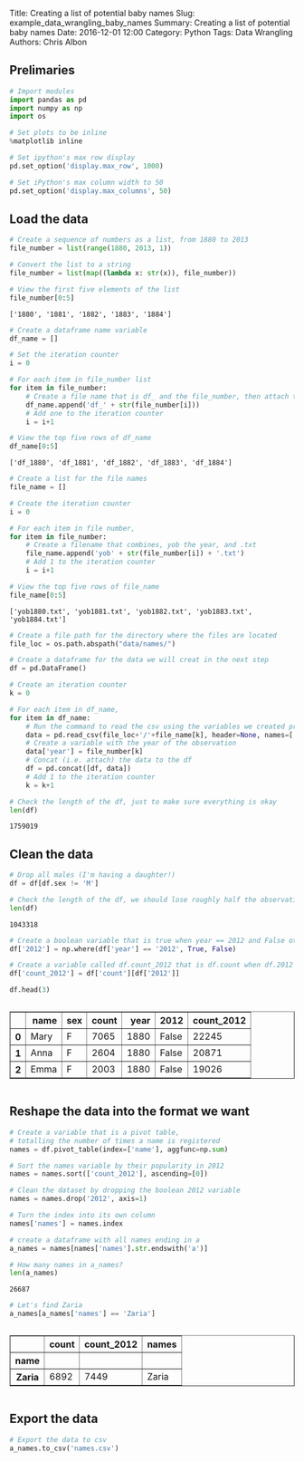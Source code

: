 Title: Creating a list of potential baby names
Slug: example_data_wrangling_baby_names
Summary: Creating a list of potential baby names
Date: 2016-12-01 12:00
Category: Python
Tags: Data Wrangling
Authors: Chris Albon



## Prelimaries


```python
# Import modules
import pandas as pd
import numpy as np
import os

# Set plots to be inline
%matplotlib inline

# Set ipython's max row display
pd.set_option('display.max_row', 1000)

# Set iPython's max column width to 50
pd.set_option('display.max_columns', 50)
```

## Load the data


```python
# Create a sequence of numbers as a list, from 1880 to 2013
file_number = list(range(1880, 2013, 1))

# Convert the list to a string
file_number = list(map((lambda x: str(x)), file_number))

# View the first five elements of the list
file_number[0:5]
```




    ['1880', '1881', '1882', '1883', '1884']




```python
# Create a dataframe name variable
df_name = []

# Set the iteration counter
i = 0

# For each item in file_number list
for item in file_number:
    # Create a file name that is df_ and the file_number, then attach to df_name
    df_name.append('df_' + str(file_number[i]))
    # Add one to the iteration counter
    i = i+1
```


```python
# View the top five rows of df_name
df_name[0:5]
```




    ['df_1880', 'df_1881', 'df_1882', 'df_1883', 'df_1884']




```python
# Create a list for the file names
file_name = []

# Create the iteration counter
i = 0

# For each item in file number,
for item in file_number:
    # Create a filename that combines, yob the year, and .txt
    file_name.append('yob' + str(file_number[i]) + '.txt')
    # Add 1 to the iteration counter
    i = i+1
```


```python
# View the top five rows of file_name
file_name[0:5]
```




    ['yob1880.txt', 'yob1881.txt', 'yob1882.txt', 'yob1883.txt', 'yob1884.txt']




```python
# Create a file path for the directory where the files are located
file_loc = os.path.abspath("data/names/")
```


```python
# Create a dataframe for the data we will creat in the next step
df = pd.DataFrame()
```


```python
# Create an iteration counter
k = 0

# For each item in df_name,
for item in df_name:
    # Run the command to read the csv using the variables we created previously
    data = pd.read_csv(file_loc+'/'+file_name[k], header=None, names=['name', 'sex', 'count'])
    # Create a variable with the year of the observation
    data['year'] = file_number[k]
    # Concat (i.e. attach) the data to the df
    df = pd.concat([df, data])
    # Add 1 to the iteration counter
    k = k+1
```


```python
# Check the length of the df, just to make sure everything is okay
len(df)
```




    1759019



## Clean the data


```python
# Drop all males (I'm having a daughter!)
df = df[df.sex != 'M'] 
```


```python
# Check the length of the df, we should lose roughly half the observations
len(df)
```




    1043318




```python
# Create a boolean variable that is true when year == 2012 and False otherise
df['2012'] = np.where(df['year'] == '2012', True, False)
```


```python
# Create a variable called df.count_2012 that is df.count when df.2012 is true
df['count_2012'] = df['count'][df['2012']]
```


```python
df.head(3)
```




<div style="max-height:1000px;max-width:1500px;overflow:auto;">
<table border="1" class="dataframe">
  <thead>
    <tr style="text-align: right;">
      <th></th>
      <th>name</th>
      <th>sex</th>
      <th>count</th>
      <th>year</th>
      <th>2012</th>
      <th>count_2012</th>
    </tr>
  </thead>
  <tbody>
    <tr>
      <th>0</th>
      <td> Mary</td>
      <td> F</td>
      <td> 7065</td>
      <td> 1880</td>
      <td> False</td>
      <td> 22245</td>
    </tr>
    <tr>
      <th>1</th>
      <td> Anna</td>
      <td> F</td>
      <td> 2604</td>
      <td> 1880</td>
      <td> False</td>
      <td> 20871</td>
    </tr>
    <tr>
      <th>2</th>
      <td> Emma</td>
      <td> F</td>
      <td> 2003</td>
      <td> 1880</td>
      <td> False</td>
      <td> 19026</td>
    </tr>
  </tbody>
</table>
</div>



## Reshape the data into the format we want


```python
# Create a variable that is a pivot table, 
# totalling the number of times a name is registered
names = df.pivot_table(index=['name'], aggfunc=np.sum)
```


```python
# Sort the names variable by their popularity in 2012
names = names.sort(['count_2012'], ascending=[0])
```


```python
# Clean the dataset by dropping the boolean 2012 variable
names = names.drop('2012', axis=1)
```


```python
# Turn the index into its own column
names['names'] = names.index
```


```python
# create a dataframe with all names ending in a
a_names = names[names['names'].str.endswith('a')]
```


```python
# How many names in a_names?
len(a_names)
```




    26687




```python
# Let's find Zaria
a_names[a_names['names'] == 'Zaria']
```




<div style="max-height:1000px;max-width:1500px;overflow:auto;">
<table border="1" class="dataframe">
  <thead>
    <tr style="text-align: right;">
      <th></th>
      <th>count</th>
      <th>count_2012</th>
      <th>names</th>
    </tr>
    <tr>
      <th>name</th>
      <th></th>
      <th></th>
      <th></th>
    </tr>
  </thead>
  <tbody>
    <tr>
      <th>Zaria</th>
      <td> 6892</td>
      <td> 7449</td>
      <td> Zaria</td>
    </tr>
  </tbody>
</table>
</div>



## Export the data


```python
# Export the data to csv
a_names.to_csv('names.csv')
```
